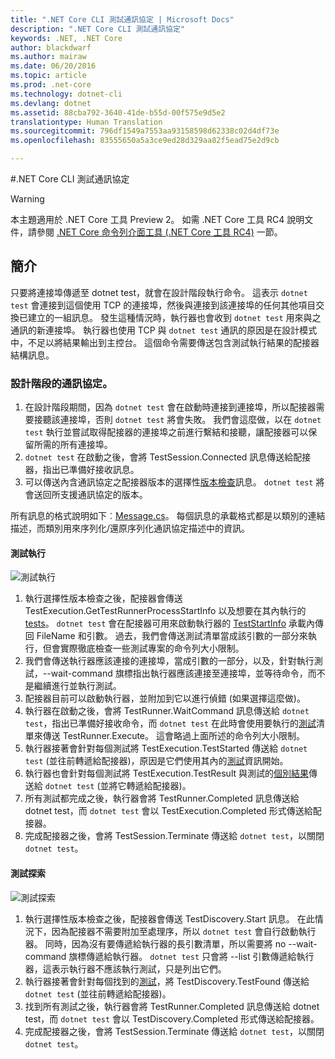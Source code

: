 ```yaml
---
title: ".NET Core CLI 測試通訊協定 | Microsoft Docs"
description: ".NET Core CLI 測試通訊協定"
keywords: .NET, .NET Core
author: blackdwarf
ms.author: mairaw
ms.date: 06/20/2016
ms.topic: article
ms.prod: .net-core
ms.technology: dotnet-cli
ms.devlang: dotnet
ms.assetid: 88cba792-3640-41de-b55d-00f575e9d5e2
translationtype: Human Translation
ms.sourcegitcommit: 796df1549a7553aa93158598d62338c02d4df73e
ms.openlocfilehash: 83555650a5a3ce9ed28d329aa82f5ead75e2d9cb

---
```


#<a name="net-core-cli-test-communication-protocol"></a>.NET Core CLI 測試通訊協定

> [!WARNING]
> 本主題適用於 .NET Core 工具 Preview 2。 如需 .NET Core 工具 RC4 說明文件，請參閱 [.NET Core 命令列介面工具 (.NET Core 工具 RC4)](../preview3/tools/index.md) 一節。

## <a name="introduction"></a>簡介
只要將連接埠傳遞至 dotnet test，就會在設計階段執行命令。 這表示 `dotnet test` 會連接到這個使用 TCP 的連接埠，然後與連接到該連接埠的任何其他項目交換已建立的一組訊息。 發生這種情況時，執行器也會收到 `dotnet test` 用來與之通訊的新連接埠。 執行器也使用 TCP 與 `dotnet test` 通訊的原因是在設計模式中，不足以將結果輸出到主控台。 這個命令需要傳送包含測試執行結果的配接器結構訊息。

### <a name="communication-protocol-at-design-time"></a>設計階段的通訊協定。

1. 在設計階段期間，因為 `dotnet test` 會在啟動時連接到連接埠，所以配接器需要接聽該連接埠，否則 `dotnet test` 將會失敗。 我們會這麼做，以在 `dotnet test` 執行並嘗試取得配接器的連接埠之前進行繫結和接聽，讓配接器可以保留所需的所有連接埠。
2. `dotnet test` 在啟動之後，會將 TestSession.Connected 訊息傳送給配接器，指出已準備好接收訊息。
3. 可以傳送內含通訊協定之配接器版本的選擇性[版本檢查](https://github.com/dotnet/cli/blob/rel/1.0.0-preview2/src/Microsoft.Extensions.Testing.Abstractions/Messages/ProtocolVersionMessage.cs)訊息。 `dotnet test` 將會送回所支援通訊協定的版本。

所有訊息的格式說明如下︰[Message.cs](https://github.com/dotnet/cli/blob/rel/1.0.0-preview2/src/Microsoft.Extensions.Testing.Abstractions/Messages/Message.cs)。 每個訊息的承載格式都是以類別的連結描述，而類別用來序列化/還原序列化通訊協定描述中的資訊。

#### <a name="test-execution"></a>測試執行
![測試執行](./media/test-protocol/dotnet-test-execute.png)

1. 執行選擇性版本檢查之後，配接器會傳送 TestExecution.GetTestRunnerProcessStartInfo 以及想要在其內執行的 [tests](https://github.com/dotnet/cli/blob/rel/1.0.0-preview2/src/Microsoft.Extensions.Testing.Abstractions/Messages/RunTestsMessage.cs)。 `dotnet test` 會在配接器可用來啟動執行器的 [TestStartInfo](https://github.com/dotnet/cli/blob/rel/1.0.0-preview2/src/dotnet/commands/dotnet-test/TestStartInfo.cs) 承載內傳回 FileName 和引數。 過去，我們會傳送測試清單當成該引數的一部分來執行，但會實際徹底檢查一些測試專案的命令列大小限制。
  1. 我們會傳送執行器應該連接的連接埠，當成引數的一部分，以及，針對執行測試，--wait-command 旗標指出執行器應該連接至連接埠，並等待命令，而不是繼續進行並執行測試。
2. 配接器目前可以啟動執行器，並附加到它以進行偵錯 (如果選擇這麼做)。
3. 執行器在啟動之後，會將 TestRunner.WaitCommand 訊息傳送給 `dotnet test`，指出已準備好接收命令，而 `dotnet test` 在此時會使用要執行的[測試](https://github.com/dotnet/cli/blob/rel/1.0.0-preview2/src/Microsoft.Extensions.Testing.Abstractions/Messages/RunTestsMessage.cs)清單來傳送 TestRunner.Execute。 這會略過上面所述的命令列大小限制。
4. 執行器接著會針對每個測試將 TestExecution.TestStarted 傳送給 `dotnet test` (並往前轉遞給配接器)，原因是它們使用其內的[測試](https://github.com/dotnet/cli/blob/rel/1.0.0-preview2/src/Microsoft.Extensions.Testing.Abstractions/Test.cs)資訊開始。
5. 執行器也會針對每個測試將 TestExecution.TestResult 與測試的[個別結果](https://github.com/dotnet/cli/blob/rel/1.0.0-preview2/src/Microsoft.Extensions.Testing.Abstractions/TestResult.cs)傳送給 `dotnet test` (並將它轉遞給配接器)。
6. 所有測試都完成之後，執行器會將 TestRunner.Completed 訊息傳送給 dotnet test，而 `dotnet test` 會以 TestExecution.Completed 形式傳送給配接器。
7. 完成配接器之後，會將 TestSession.Terminate 傳送給 `dotnet test`，以關閉 `dotnet test`。

#### <a name="test-discovery"></a>測試探索
![測試探索](./media/test-protocol/dotnet-test-discover.png)

1. 執行選擇性版本檢查之後，配接器會傳送 TestDiscovery.Start 訊息。 在此情況下，因為配接器不需要附加至處理序，所以 `dotnet test` 會自行啟動執行器。 同時，因為沒有要傳遞給執行器的長引數清單，所以需要將 no --wait-command 旗標傳遞給執行器。 `dotnet test` 只會將 --list 引數傳遞給執行器，這表示執行器不應該執行測試，只是列出它們。
2. 執行器接著會針對每個找到的[測試](https://github.com/dotnet/cli/blob/rel/1.0.0-preview2/src/Microsoft.Extensions.Testing.Abstractions/Test.cs)，將 TestDiscovery.TestFound 傳送給 `dotnet test` (並往前轉遞給配接器)。
3. 找到所有測試之後，執行器會將 TestRunner.Completed 訊息傳送給 dotnet test，而 `dotnet test` 會以 TestDiscovery.Completed 形式傳送給配接器。
4. 完成配接器之後，會將 TestSession.Terminate 傳送給 `dotnet test`，以關閉 `dotnet test`。



<!--HONumber=Feb17_HO2-->


